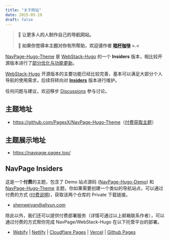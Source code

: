 ```yaml
---
title: "关于网站"
date: 2025-05-19
draft: false
---
```


> **📢 让更多人的人制作自己的导航网站。**
> 
> **🌹  如果你觉得本主题对你有所帮助，欢迎请作者 [喝杯咖啡](https://kg.weiyan.cc/0000/img/donate.webp) >.<**

[NavPage-Hugo-Theme](https://github.com/PagesX/NavPage-Hugo-Theme) 是 [WebStack-Hugo](https://github.com/shenweiyan/WebStack-Hugo) 的一个 **Insiders** 版本，相比较开源版本进行了[部分优化与功能更新](https://github.com/orgs/PagesX/discussions/4)。

[WebStack-Hugo](https://github.com/shenweiyan/WebStack-Hugo) 开源版本的主要功能已经比较完善，基本可以满足大部分个人导航的使用需求，后续将转向对 [**Insiders**](https://github.com/PagesX/NavPage-Hugo-Theme) 版本进行维护。

任何问题与建议，欢迎移步 [Discussions](https://github.com/orgs/PagesX/discussions) 参与讨论。


## 主题地址

- <https://github.com/PagesX/NavPage-Hugo-Theme>（[付费获取主题](https://github.com/orgs/PagesX/discussions/2)）


## 主题展示地址

- https://navpage.pagex.top/

## NavPage Insiders

这是一个**付费**的主题，包含了 Demo 站点源码 ([NavPage-Hugo-Demo](https://github.com/PagesX/NavPage-Hugo-Demo)) 和 [NavPage-Hugo-Theme](https://github.com/PagesX/NavPage-Hugo-Theme) 主题，你如果需要创建一个类似的导航站点，可以通过付费的方式 ([付费说明](https://github.com/orgs/PagesX/discussions/2))，获取该两个仓库的 Private 下载链接。

- [shenweiyan@aliyun.com](mailto:shenweiyan@aliyun.com?subject=NavPage-Hugo网址导航支付申请)

除此以外，我们还可以提供付费部署服务（详情可通过以上邮箱联系作者），可以通过付费的方式帮你完成 NavPage/WebStack-Hugo 在以下托管平台的部署。

- [Webify](https://webify.cloudbase.net/) | [Netlify](https://app.netlify.com/) | [Cloudflare Pages](https://pages.cloudflare.com) | [Vercel](https://vercel.com) | [Github Pages](https://pages.github.com/)

